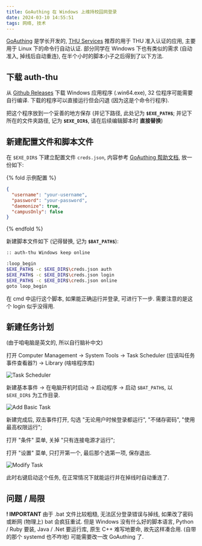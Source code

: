 ```yaml
---
title: GoAuthing 在 Windows 上维持校园网登录
date: 2024-03-10 14:55:51
tags: 网络, 技术
---
```


[GoAuthing](https://github.com/z4yx/GoAuthing) 是学长开发的, [THU Services](https://thu.services/services/#_3) 推荐的用于 THU 准入认证的应用, 主要用于 Linux 下的命令行自动认证. 部分同学在 Windows 下也有类似的需求 (自动准入, 掉线后自动重连), 在半个小时的脚本小子之后得到了以下方法.

<!-- more -->

## 下载 auth-thu

从 [Github Releases](https://github.com/z4yx/GoAuthing/releases/latest) 下载 Windows 应用程序 (.win64.exe), 32 位程序可能需要自行编译. 下载的程序可以直接运行但会闪退 (因为这是个命令行程序).

把这个程序放到一个妥善的地方保存 (并记下路径, 此处记为 **`$EXE_PATH$`**; 并记下所在的文件夹路径, 记为 **`$EXE_DIR$`**, 请在后续编辑脚本时 **直接替换**)

## 新建配置文件和脚本文件

在 `$EXE_DIR$` 下建立配置文件 `creds.json`, 内容参考 [GoAuthing 帮助文档](https://github.com/z4yx/GoAuthing/blob/master/README.md), 放一份如下:

{% fold 示例配置 %}

```json
{
  "username": "your-username",
  "password": "your-password",
  "daemonize": true,
  "campusOnly": false
}
```

{% endfold %}

新建脚本文件如下 (记得替换, 记为 **`$BAT_PATH$`**):

```sh
:: auth-thu Windows keep online

:loop_begin
$EXE_PATH$ -c $EXE_DIR$\creds.json auth
$EXE_PATH$ -c $EXE_DIR$\creds.json login
$EXE_PATH$ -c $EXE_DIR$\creds.json online
goto loop_begin
```

在 cmd 中运行这个脚本, 如果能正确运行并登录, 可进行下一步. 需要注意的是这个 login 似乎没得用.

## 新建任务计划

(由于咱电脑是英文的, 所以自行脑补中文)

打开 Computer Management -> System Tools -> Task Scheduler (应该叫任务事件查看器?) -> Library (啥啥程序库)

![Task Scheduler](GoAuthingWindows/TaskScheduler.png)

新建基本事件 -> 在电脑开机时启动 -> 启动程序 -> 启动 `$BAT_PATH$`, 以 `$EXE_DIR$` 为工作目录.

![Add Basic Task](GoAuthingWindows/AddBasicTask.png)

新建完成后, 双击事件打开, 勾选 "无论用户时候登录都运行", "不储存密码", "使用最高权限运行";

打开 "条件" 菜单, 关掉 "只有连接电源才运行";

打开 "设置" 菜单, 只打开第一个, 最后那个选第一项, 保存退出.

![Modify Task](GoAuthingWindows/ModifyTask.png)

此时右键启动这个任务, 在正常情况下就能运行并在掉线时自动重连了.

## 问题 / 局限

**! IMPORTANT** 由于 .bat 文件比较粗糙, 无法区分登录错误与掉线, 如果改了密码或断网 (物理上) bat 会疯狂重试. 但是 Windows 没有什么好的脚本语言, Python / Ruby 要装, Java / .Net 要运行库, 原生 C++ 难写地要命, 故先这样凑合用. (自带的那个 systemd 也不咋地) 可能需要改一改 GoAuthing 了.
